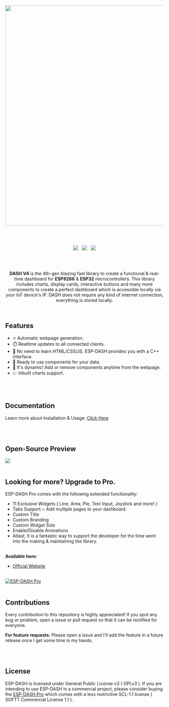 <p>
  <br/>
</p>
<p align="center"><img src="/docs/dash-github-splash.png?sanitize=true&raw=true" width="700"></p>
<br/>
<br/>

<p align="center">
<img src="https://img.shields.io/github/last-commit/ayushsharma82/ESP-DASH/master?style=for-the-badge" />
&nbsp;
<img src="https://img.shields.io/github/actions/workflow/status/ayushsharma82/ESP-DASH/ci.yml?branch=master&style=for-the-badge" />
&nbsp;
<img src="https://img.shields.io/github/license/ayushsharma82/ESP-DASH.svg?style=for-the-badge" />
</p>

<br/>
<br/>
<p align="center"><b>DASH V4</b> is the 4th-gen blazing fast library to create a functional & real-time dashboard for <b>ESP8266</b> & <b>ESP32</b> microcontrollers. This library includes charts, display cards, interactive buttons and many more components to create a perfect dashboard which is accessible locally via your IoT device's IP. DASH does not require any kind of internet connection, everything is stored locally.</p>

<br/>

<h2>Features</h2>

- 🔥 Automatic webpage generation.
- ⏱️ Realtime updates to all connected clients.
- 🎷 No need to learn HTML/CSS/JS. ESP-DASH provides you with a C++ interface.
- 🛫 Ready to use components for your data.
- 🏀 It's dynamic! Add or remove components anytime from the webpage.
- 📈 Inbuilt charts support.

<br/>
<br/>


<h2>Documentation</h2>
<p>Learn more about Installation & Usage: <a href="https://docs.espdash.pro">Click Here</a></p>

<br/>
<br/>

<h2>Open-Source Preview</h2>
<img src="/docs/preview.png?raw=true">

<br/>
<br/>

<h2>Looking for more? Upgrade to Pro.</h2>

ESP-DASH Pro comes with the following extended functionality:
- 11 Exclusive Widgets ( Line, Area, Pie, Text Input, Joystick and more! )
- Tabs Support ~ Add multiple pages to your dashboard.
- Custom Title
- Custom Branding
- Custom Widget Size
- Enable/Disable Animations
- Atlast, It is a fantastic way to support the developer for the time went into the making & maintaining the library.

<br> <b>Available here: </b>

- [Official Website](https://espdash.pro)

<br/>

<a href="https://espdash.pro" target="_blank">
  <img src="/docs/pro-preview.png" alt="ESP-DASH Pro">
</a>

<br>
<br>

<h2>Contributions</h2>
<p>Every contribution to this repository is highly appreciated! If you spot any bug or problem, open a issue or pull request so that it can be rectified for everyone.</p>

**For feature requests:** Please open a issue and I'll add the feature in a future release once I get some time in my hands.

<br/>
<br/>


<h2>License</h2>

ESP-DASH is licensed under General Public License v3 ( GPLv3 ). If you are intending to use ESP-DASH in a commercial project, please consider buying the [ESP-DASH Pro](https://espdash.pro) which comes with a less restrictive SCL-1.1 license ( SOFTT Commercial License 1.1 ).

<br>
<br>
